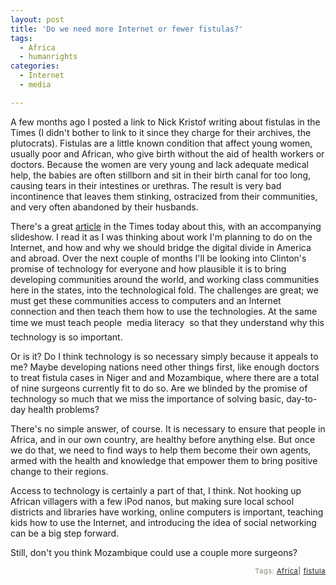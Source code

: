 ```yaml
---
layout: post
title: 'Do we need more Internet or fewer fistulas?'
tags:
  - Africa
  - humanrights
categories:
  - Internet
  - media

---
```


A few months ago I posted a link to Nick Kristof writing about fistulas in the Times (I didn't bother to link to it since they charge for their archives, the plutocrats).  Fistulas are a little known condition that affect young women, usually poor and African, who give birth without the aid of health workers or doctors.  Because the women are very young and lack adequate medical help, the babies are often stillborn and sit in their birth canal for too long, causing tears in their intestines or urethras.  The result is very bad incontinence that leaves them stinking, ostracized from their communities, and very often abandoned by their husbands.  

There's a great <a href="http://www.nytimes.com/2005/09/28/international/africa/28africa.html?ei=5088&amp;en=1ae9c60628ba02ec&amp;ex=1285560000&amp;adxnnl=1&amp;partner=rssnyt&amp;emc=rss&amp;adxnnlx=1127880737-wJ0H+mi5ki8yeL6PwvuT0A">article</a> in the Times today about this, with an accompanying slideshow.  I read it as I was thinking about work I'm planning to do on the Internet, and how and why we should bridge the digital divide in America and abroad.  Over the next couple of months I'll be looking into Clinton's promise of technology for everyone and how plausible it is to bring developing communities around the world, and working class communities here in the states, into the technological fold.  The challenges are great; we must get these communities access to computers and an Internet connection and then teach them how to use the technologies.  At the same time we must teach people &#151; media literacy &#151; so that they understand why this technology is so important.

Or is it?  Do I think technology is so necessary simply because it appeals to me?  Maybe developing nations need other things first, like enough doctors to treat fistula cases in Niger and and Mozambique, where there are a total of nine surgeons currently fit to do so.  Are we blinded by the promise of technology so much that we miss the importance of solving basic, day-to-day health problems?

There's no simple answer, of course.  It is necessary to ensure that people in Africa, and in our own country, are healthy before anything else.  But once we do that, we need to find ways to help them become their own agents, armed with the health and knowledge that empower them to bring positive change to their regions.  

Access to technology is certainly a part of that, I think.  Not hooking up African villagers with a few iPod nanos, but making sure local school districts and libraries have working, online computers is important, teaching kids how to use the Internet, and introducing the idea of social networking can be a big step forward. 

Still, don't you think Mozambique could use a couple more surgeons?

  
<!-- technorati tags start --><p style="text-align:right;font-size:11px;letter-spacing:.05em;color:#808979;">Tags: <a href="http://www.technorati.com/tag/Africa" rel="tag">Africa</a><strong>|</strong> <a href="http://www.technorati.com/tag/fistula" rel="tag">fistula</a></p><!-- technorati tags end -->
